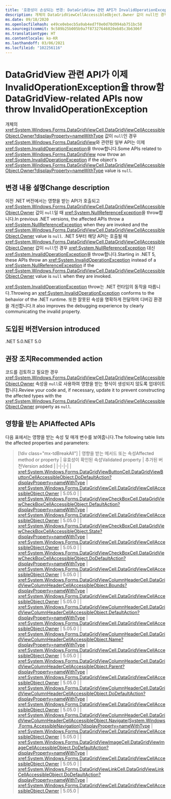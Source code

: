 ```yaml
---
title: '호환성이 손상되는 변경: DataGridView 관련 API가 InvalidOperationException을 throw함'
description: 개체의 DataGridViewCellAccessibleObject.Owner 값이 null인 경우 일부 DataGridView 관련 API가 예외를 throw하는 .NET 5의 호환성이 손상되는 변경에 관해 알아봅니다.
ms.date: 09/18/2020
ms.openlocfilehash: e49ce0ebecb5a9ab4ed7f0e0d70d994ab751bc58
ms.sourcegitcommit: 9c589b25b005b9a7f87327646020eb85c3b6306f
ms.translationtype: HT
ms.contentlocale: ko-KR
ms.lasthandoff: 03/06/2021
ms.locfileid: "102256116"
---
```

# <a name="datagridview-related-apis-now-throw-invalidoperationexception"></a><span data-ttu-id="3b91d-103">DataGridView 관련 API가 이제 InvalidOperationException을 throw함</span><span class="sxs-lookup"><span data-stu-id="3b91d-103">DataGridView-related APIs now throw InvalidOperationException</span></span>

<span data-ttu-id="3b91d-104">개체의 <xref:System.Windows.Forms.DataGridViewCell.DataGridViewCellAccessibleObject.Owner?displayProperty=nameWithType> 값이 `null`인 경우 <xref:System.Windows.Forms.DataGridView>와 관련된 일부 API는 이제 <xref:System.InvalidOperationException>을 throw합니다.</span><span class="sxs-lookup"><span data-stu-id="3b91d-104">Some APIs related to <xref:System.Windows.Forms.DataGridView> now throw an <xref:System.InvalidOperationException> if the object's <xref:System.Windows.Forms.DataGridViewCell.DataGridViewCellAccessibleObject.Owner?displayProperty=nameWithType> value is `null`.</span></span>

## <a name="change-description"></a><span data-ttu-id="3b91d-105">변경 내용 설명</span><span class="sxs-lookup"><span data-stu-id="3b91d-105">Change description</span></span>

<span data-ttu-id="3b91d-106">이전 .NET 버전에서는 영향을 받는 API가 호출되고 <xref:System.Windows.Forms.DataGridViewCell.DataGridViewCellAccessibleObject.Owner> 값이 `null`일 때 <xref:System.NullReferenceException>을 throw합니다.</span><span class="sxs-lookup"><span data-stu-id="3b91d-106">In previous .NET versions, the affected APIs throw a <xref:System.NullReferenceException> when they are invoked and the <xref:System.Windows.Forms.DataGridViewCell.DataGridViewCellAccessibleObject.Owner> value is `null`.</span></span> <span data-ttu-id="3b91d-107">.NET 5부터 해당 API는 호출될 때 <xref:System.Windows.Forms.DataGridViewCell.DataGridViewCellAccessibleObject.Owner> 값이 `null`인 경우 <xref:System.NullReferenceException> 대신 <xref:System.InvalidOperationException>을 throw합니다.</span><span class="sxs-lookup"><span data-stu-id="3b91d-107">Starting in .NET 5, these APIs throw an <xref:System.InvalidOperationException> instead of a <xref:System.NullReferenceException> if the <xref:System.Windows.Forms.DataGridViewCell.DataGridViewCellAccessibleObject.Owner> value is `null` when they are invoked.</span></span>

<span data-ttu-id="3b91d-108"><xref:System.InvalidOperationException> throw는 .NET 런타임의 동작을 따릅니다.</span><span class="sxs-lookup"><span data-stu-id="3b91d-108">Throwing an <xref:System.InvalidOperationException> conforms to the behavior of the .NET runtime.</span></span> <span data-ttu-id="3b91d-109">또한 잘못된 속성을 명확하게 전달하여 디버깅 환경을 개선합니다.</span><span class="sxs-lookup"><span data-stu-id="3b91d-109">It also improves the debugging experience by clearly communicating the invalid property.</span></span>

## <a name="version-introduced"></a><span data-ttu-id="3b91d-110">도입된 버전</span><span class="sxs-lookup"><span data-stu-id="3b91d-110">Version introduced</span></span>

<span data-ttu-id="3b91d-111">.NET 5.0</span><span class="sxs-lookup"><span data-stu-id="3b91d-111">.NET 5.0</span></span>

## <a name="recommended-action"></a><span data-ttu-id="3b91d-112">권장 조치</span><span class="sxs-lookup"><span data-stu-id="3b91d-112">Recommended action</span></span>

<span data-ttu-id="3b91d-113">코드를 검토하고 필요한 경우 <xref:System.Windows.Forms.DataGridViewCell.DataGridViewCellAccessibleObject.Owner> 속성을 `null`로 사용하여 영향을 받는 형식이 생성되지 않도록 업데이트합니다.</span><span class="sxs-lookup"><span data-stu-id="3b91d-113">Review your code and, if necessary, update it to prevent constructing the affected types with the <xref:System.Windows.Forms.DataGridViewCell.DataGridViewCellAccessibleObject.Owner> property as `null`.</span></span>

## <a name="affected-apis"></a><span data-ttu-id="3b91d-114">영향을 받는 API</span><span class="sxs-lookup"><span data-stu-id="3b91d-114">Affected APIs</span></span>

<span data-ttu-id="3b91d-115">다음 표에서는 영향을 받는 속성 및 매개 변수를 보여줍니다.</span><span class="sxs-lookup"><span data-stu-id="3b91d-115">The following table lists the affected properties and parameters:</span></span>

> [!div class="mx-tdBreakAll"]
> | <span data-ttu-id="3b91d-116">영향을 받는 메서드 또는 속성</span><span class="sxs-lookup"><span data-stu-id="3b91d-116">Affected method or property</span></span> | <span data-ttu-id="3b91d-117">유효성이 확인된 속성</span><span class="sxs-lookup"><span data-stu-id="3b91d-117">Validated property</span></span> | <span data-ttu-id="3b91d-118">추가된 버전</span><span class="sxs-lookup"><span data-stu-id="3b91d-118">Version added</span></span> |
> |-|-|-|
> | <xref:System.Windows.Forms.DataGridViewButtonCell.DataGridViewButtonCellAccessibleObject.DoDefaultAction?displayProperty=nameWithType> | <xref:System.Windows.Forms.DataGridViewCell.DataGridViewCellAccessibleObject.Owner> | <span data-ttu-id="3b91d-119">5.0</span><span class="sxs-lookup"><span data-stu-id="3b91d-119">5.0</span></span> |
> | <xref:System.Windows.Forms.DataGridViewCheckBoxCell.DataGridViewCheckBoxCellAccessibleObject.DefaultAction?displayProperty=nameWithType> | <xref:System.Windows.Forms.DataGridViewCell.DataGridViewCellAccessibleObject.Owner> | <span data-ttu-id="3b91d-120">5.0</span><span class="sxs-lookup"><span data-stu-id="3b91d-120">5.0</span></span> |
> | <xref:System.Windows.Forms.DataGridViewCheckBoxCell.DataGridViewCheckBoxCellAccessibleObject.State?displayProperty=nameWithType> | <xref:System.Windows.Forms.DataGridViewCell.DataGridViewCellAccessibleObject.Owner> | <span data-ttu-id="3b91d-121">5.0</span><span class="sxs-lookup"><span data-stu-id="3b91d-121">5.0</span></span> |
> | <xref:System.Windows.Forms.DataGridViewCheckBoxCell.DataGridViewCheckBoxCellAccessibleObject.DoDefaultAction?displayProperty=nameWithType> | <xref:System.Windows.Forms.DataGridViewCell.DataGridViewCellAccessibleObject.Owner> | <span data-ttu-id="3b91d-122">5.0</span><span class="sxs-lookup"><span data-stu-id="3b91d-122">5.0</span></span> |
> | <xref:System.Windows.Forms.DataGridViewColumnHeaderCell.DataGridViewColumnHeaderCellAccessibleObject.Bounds?displayProperty=nameWithType> | <xref:System.Windows.Forms.DataGridViewCell.DataGridViewCellAccessibleObject.Owner> | <span data-ttu-id="3b91d-123">5.0</span><span class="sxs-lookup"><span data-stu-id="3b91d-123">5.0</span></span> |
> | <xref:System.Windows.Forms.DataGridViewColumnHeaderCell.DataGridViewColumnHeaderCellAccessibleObject.DefaultAction?displayProperty=nameWithType> | <xref:System.Windows.Forms.DataGridViewCell.DataGridViewCellAccessibleObject.Owner> | <span data-ttu-id="3b91d-124">5.0</span><span class="sxs-lookup"><span data-stu-id="3b91d-124">5.0</span></span> |
> | <xref:System.Windows.Forms.DataGridViewColumnHeaderCell.DataGridViewColumnHeaderCellAccessibleObject.Name?displayProperty=nameWithType> | <xref:System.Windows.Forms.DataGridViewCell.DataGridViewCellAccessibleObject.Owner> | <span data-ttu-id="3b91d-125">5.0</span><span class="sxs-lookup"><span data-stu-id="3b91d-125">5.0</span></span> |
> | <xref:System.Windows.Forms.DataGridViewColumnHeaderCell.DataGridViewColumnHeaderCellAccessibleObject.Parent?displayProperty=nameWithType> | <xref:System.Windows.Forms.DataGridViewCell.DataGridViewCellAccessibleObject.Owner> | <span data-ttu-id="3b91d-126">5.0</span><span class="sxs-lookup"><span data-stu-id="3b91d-126">5.0</span></span> |
> | <xref:System.Windows.Forms.DataGridViewColumnHeaderCell.DataGridViewColumnHeaderCellAccessibleObject.DoDefaultAction?displayProperty=nameWithType> | <xref:System.Windows.Forms.DataGridViewCell.DataGridViewCellAccessibleObject.Owner> | <span data-ttu-id="3b91d-127">5.0</span><span class="sxs-lookup"><span data-stu-id="3b91d-127">5.0</span></span> |
> | <xref:System.Windows.Forms.DataGridViewColumnHeaderCell.DataGridViewColumnHeaderCellAccessibleObject.Navigate(System.Windows.Forms.AccessibleNavigation)?displayProperty=nameWithType> | <xref:System.Windows.Forms.DataGridViewCell.DataGridViewCellAccessibleObject.Owner> | <span data-ttu-id="3b91d-128">5.0</span><span class="sxs-lookup"><span data-stu-id="3b91d-128">5.0</span></span> |
> | <xref:System.Windows.Forms.DataGridViewImageCell.DataGridViewImageCellAccessibleObject.DoDefaultAction?displayProperty=nameWithType> | <xref:System.Windows.Forms.DataGridViewCell.DataGridViewCellAccessibleObject.Owner> | <span data-ttu-id="3b91d-129">5.0</span><span class="sxs-lookup"><span data-stu-id="3b91d-129">5.0</span></span> |
> | <xref:System.Windows.Forms.DataGridViewLinkCell.DataGridViewLinkCellAccessibleObject.DoDefaultAction?displayProperty=nameWithType> | <xref:System.Windows.Forms.DataGridViewCell.DataGridViewCellAccessibleObject.Owner> | <span data-ttu-id="3b91d-130">5.0</span><span class="sxs-lookup"><span data-stu-id="3b91d-130">5.0</span></span> |

<!--

### Affected APIs

- `M:System.Windows.Forms.DataGridViewButtonCell.DataGridViewButtonCellAccessibleObject.DoDefaultAction`
- `P:System.Windows.Forms.DataGridViewCheckBoxCell.DataGridViewCheckBoxCellAccessibleObject.DefaultAction`
- `P:System.Windows.Forms.DataGridViewCheckBoxCell.DataGridViewCheckBoxCellAccessibleObject.State`
- `M:System.Windows.Forms.DataGridViewCheckBoxCell.DataGridViewCheckBoxCellAccessibleObject.DoDefaultAction`
- `P:System.Windows.Forms.DataGridViewColumnHeaderCell.DataGridViewColumnHeaderCellAccessibleObject.Bounds`
- `P:System.Windows.Forms.DataGridViewColumnHeaderCell.DataGridViewColumnHeaderCellAccessibleObject.DefaultAction`
- `P:System.Windows.Forms.DataGridViewColumnHeaderCell.DataGridViewColumnHeaderCellAccessibleObject.Name`
- `P:System.Windows.Forms.DataGridViewColumnHeaderCell.DataGridViewColumnHeaderCellAccessibleObject.Parent`
- `M:System.Windows.Forms.DataGridViewColumnHeaderCell.DataGridViewColumnHeaderCellAccessibleObject.DoDefaultAction`
- `M:System.Windows.Forms.DataGridViewColumnHeaderCell.DataGridViewColumnHeaderCellAccessibleObject.Navigate(System.Windows.Forms.AccessibleNavigation)`
- `M:System.Windows.Forms.DataGridViewImageCell.DataGridViewImageCellAccessibleObject.DoDefaultAction`
- `M:System.Windows.Forms.DataGridViewLinkCell.DataGridViewLinkCellAccessibleObject.DoDefaultAction`

### Category

Windows Forms

-->
